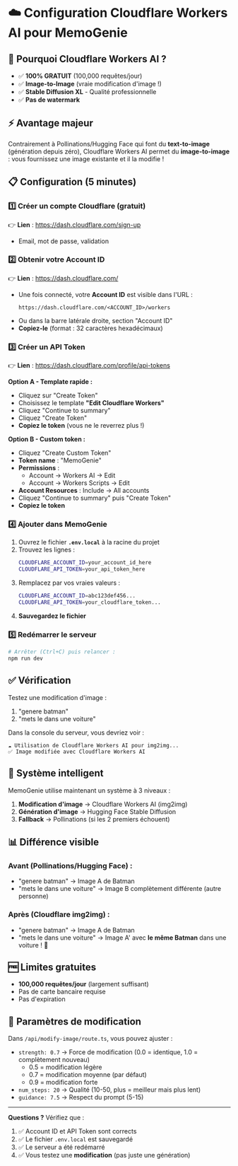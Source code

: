 # ☁️ Configuration Cloudflare Workers AI pour MemoGenie

## 🎯 Pourquoi Cloudflare Workers AI ?
- ✅ **100% GRATUIT** (100,000 requêtes/jour)
- ✅ **Image-to-Image** (vraie modification d'image !)
- ✅ **Stable Diffusion XL** - Qualité professionnelle
- ✅ **Pas de watermark**

## ⚡ Avantage majeur
Contrairement à Pollinations/Hugging Face qui font du **text-to-image** (génération depuis zéro), Cloudflare Workers AI permet du **image-to-image** : vous fournissez une image existante et il la modifie !

## 📋 Configuration (5 minutes)

### 1️⃣ Créer un compte Cloudflare (gratuit)
👉 **Lien** : https://dash.cloudflare.com/sign-up
- Email, mot de passe, validation

### 2️⃣ Obtenir votre Account ID
👉 **Lien** : https://dash.cloudflare.com/
- Une fois connecté, votre **Account ID** est visible dans l'URL :
  ```
  https://dash.cloudflare.com/<ACCOUNT_ID>/workers
  ```
- Ou dans la barre latérale droite, section "Account ID"
- **Copiez-le** (format : 32 caractères hexadécimaux)

### 3️⃣ Créer un API Token
👉 **Lien** : https://dash.cloudflare.com/profile/api-tokens

**Option A - Template rapide :**
- Cliquez sur "Create Token"
- Choisissez le template **"Edit Cloudflare Workers"**
- Cliquez "Continue to summary"
- Cliquez "Create Token"
- **Copiez le token** (vous ne le reverrez plus !)

**Option B - Custom token :**
- Cliquez "Create Custom Token"
- **Token name** : "MemoGenie"
- **Permissions** :
  - Account → Workers AI → Edit
  - Account → Workers Scripts → Edit
- **Account Resources** : Include → All accounts
- Cliquez "Continue to summary" puis "Create Token"
- **Copiez le token**

### 4️⃣ Ajouter dans MemoGenie
1. Ouvrez le fichier **`.env.local`** à la racine du projet
2. Trouvez les lignes :
   ```bash
   CLOUDFLARE_ACCOUNT_ID=your_account_id_here
   CLOUDFLARE_API_TOKEN=your_api_token_here
   ```
3. Remplacez par vos vraies valeurs :
   ```bash
   CLOUDFLARE_ACCOUNT_ID=abc123def456...
   CLOUDFLARE_API_TOKEN=your_cloudflare_token...
   ```
4. **Sauvegardez le fichier**

### 5️⃣ Redémarrer le serveur
```powershell
# Arrêter (Ctrl+C) puis relancer :
npm run dev
```

## ✅ Vérification
Testez une modification d'image :
1. "genere batman"
2. "mets le dans une voiture"

Dans la console du serveur, vous devriez voir :
```
☁️ Utilisation de Cloudflare Workers AI pour img2img...
✅ Image modifiée avec Cloudflare Workers AI
```

## 🔄 Système intelligent
MemoGenie utilise maintenant un système à 3 niveaux :
1. **Modification d'image** → Cloudflare Workers AI (img2img)
2. **Génération d'image** → Hugging Face Stable Diffusion
3. **Fallback** → Pollinations (si les 2 premiers échouent)

## 📊 Différence visible
### Avant (Pollinations/Hugging Face) :
- "genere batman" → Image A de Batman
- "mets le dans une voiture" → Image B complètement différente (autre personne)

### Après (Cloudflare img2img) :
- "genere batman" → Image A de Batman
- "mets le dans une voiture" → Image A' avec **le même Batman** dans une voiture ! 🎉

## 🆓 Limites gratuites
- **100,000 requêtes/jour** (largement suffisant)
- Pas de carte bancaire requise
- Pas d'expiration

## 🎨 Paramètres de modification
Dans `/api/modify-image/route.ts`, vous pouvez ajuster :
- `strength: 0.7` → Force de modification (0.0 = identique, 1.0 = complètement nouveau)
  - 0.5 = modification légère
  - 0.7 = modification moyenne (par défaut)
  - 0.9 = modification forte
- `num_steps: 20` → Qualité (10-50, plus = meilleur mais plus lent)
- `guidance: 7.5` → Respect du prompt (5-15)

---

**Questions ?** Vérifiez que :
1. ✅ Account ID et API Token sont corrects
2. ✅ Le fichier `.env.local` est sauvegardé
3. ✅ Le serveur a été redémarré
4. ✅ Vous testez une **modification** (pas juste une génération)
